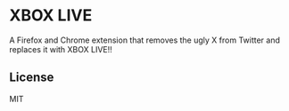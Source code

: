 # XBOX LIVE

A Firefox and Chrome extension that removes the ugly X from Twitter and replaces it with XBOX LIVE!!

## License

MIT
